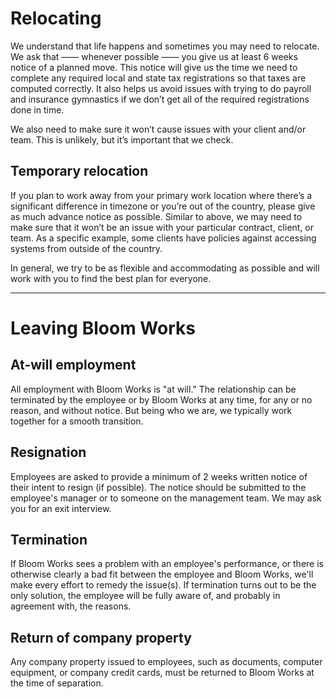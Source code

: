 # Relocating
We understand that life happens and sometimes you may need to relocate. We ask that —— whenever possible —— you give us at least 6 weeks notice of a planned move. This notice will give us the time we need to complete any required local and state tax registrations so that taxes are computed correctly. It also helps us avoid issues with trying to do payroll and insurance gymnastics if we don’t get all of the required registrations done in time.

We also need to make sure it won’t cause issues with your client and/or team. This is unlikely, but it’s important that we check.

## Temporary relocation
If you plan to work away from your primary work location where there’s a significant difference in timezone or you’re out of the country, please give as much advance notice as possible. Similar to above, we may need to make sure that it won’t be an issue with your particular contract, client, or team. As a specific example, some clients have policies against accessing systems from outside of the country.

In general, we try to be as flexible and accommodating as possible and will work with you to find the best plan for everyone. 
___


# Leaving Bloom Works

## At-will employment

All employment with Bloom Works is "at will." The relationship can be terminated by the employee or by Bloom Works at any time, for any or no reason, and without notice. But being who we are, we typically work together for a smooth transition.

## Resignation

Employees are asked to provide a minimum of 2 weeks written notice of their intent to resign (if possible). The notice should be submitted to the employee's manager or to someone on the management team. We may ask you for an exit interview.

## Termination

If Bloom Works sees a problem with an employee's performance, or there is otherwise clearly a bad fit between the employee and Bloom Works, we'll make every effort to remedy the issue(s). If termination turns out to be the only solution, the employee will be fully aware of, and probably in agreement with, the reasons.

## Return of company property

Any company property issued to employees, such as documents, computer equipment, or company credit cards, must be returned to Bloom Works at the time of separation.

